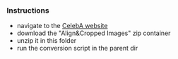 ### Instructions

- navigate to the [CelebA website](http://mmlab.ie.cuhk.edu.hk/projects/CelebA.html)
- download the "Align&Cropped Images" zip container
- unzip it in this folder
- run the conversion script in the parent dir 
